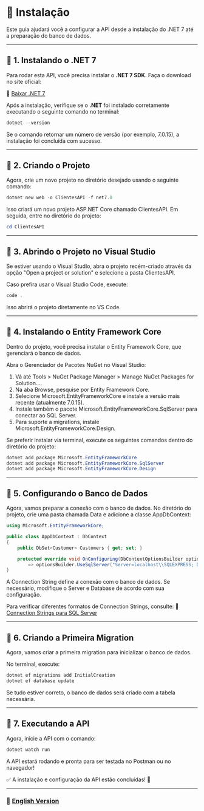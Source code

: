 # 📌 Instalação

Este guia ajudará você a configurar a API desde a instalação do .NET 7 até a preparação do banco de dados.

---

## 📖 1. Instalando o .NET 7

Para rodar esta API, você precisa instalar o **.NET 7 SDK**. Faça o download no site oficial:

🔗 [Baixar .NET 7](https://dotnet.microsoft.com/pt-br/download/dotnet/7.0)

Após a instalação, verifique se o **.NET** foi instalado corretamente executando o seguinte comando no terminal:

```powershell
dotnet --version
```

Se o comando retornar um número de versão (por exemplo, 7.0.15), a instalação foi concluída com sucesso.

---

## 📖 2. Criando o Projeto

Agora, crie um novo projeto no diretório desejado usando o seguinte comando:

```powershell
dotnet new web -o ClientesAPI -f net7.0
```

Isso criará um novo projeto ASP.NET Core chamado ClientesAPI. Em seguida, entre no diretório do projeto:

```powershell
cd ClientesAPI
```

---

## 📖 3. Abrindo o Projeto no Visual Studio

Se estiver usando o Visual Studio, abra o projeto recém-criado através da opção "Open a project or solution" e selecione a pasta ClientesAPI.

Caso prefira usar o Visual Studio Code, execute:

```powershell
code .
```

Isso abrirá o projeto diretamente no VS Code.

---

## 📖 4. Instalando o Entity Framework Core

Dentro do projeto, você precisa instalar o Entity Framework Core, que gerenciará o banco de dados.

Abra o Gerenciador de Pacotes NuGet no Visual Studio:

1. Vá até Tools > NuGet Package Manager > Manage NuGet Packages for Solution….
2. Na aba Browse, pesquise por Entity Framework Core.
3. Selecione Microsoft.EntityFrameworkCore e instale a versão mais recente (atualmente 7.0.15).
4. Instale também o pacote Microsoft.EntityFrameworkCore.SqlServer para conectar ao SQL Server.
5. Para suporte a migrations, instale Microsoft.EntityFrameworkCore.Design.

Se preferir instalar via terminal, execute os seguintes comandos dentro do diretório do projeto:

```powershell
dotnet add package Microsoft.EntityFrameworkCore
dotnet add package Microsoft.EntityFrameworkCore.SqlServer
dotnet add package Microsoft.EntityFrameworkCore.Design
```

---

## 📖 5. Configurando o Banco de Dados

Agora, vamos preparar a conexão com o banco de dados. No diretório do projeto, crie uma pasta chamada Data e adicione a classe AppDbContext:

```csharp
using Microsoft.EntityFrameworkCore;

public class AppDbContext : DbContext
{
    public DbSet<Customer> Customers { get; set; }

    protected override void OnConfiguring(DbContextOptionsBuilder optionsBuilder)
        => optionsBuilder.UseSqlServer("Server=localhost\\SQLEXPRESS; Database=CustomerDB; Trusted_Connection=True; Encrypt=False;");
}
```

A Connection String define a conexão com o banco de dados. Se necessário, modifique o Server e Database de acordo com sua configuração.

Para verificar diferentes formatos de Connection Strings, consulte: 🔗 [Connection Strings para SQL Server](https://www.connectionstrings.com/sql-server/)

---

## 📖 6. Criando a Primeira Migration

Agora, vamos criar a primeira migration para inicializar o banco de dados.

No terminal, execute:

```powershell
dotnet ef migrations add InitialCreation
dotnet ef database update
```

Se tudo estiver correto, o banco de dados será criado com a tabela necessária.

---

## 📖 7. Executando a API

Agora, inicie a API com o comando:

```powershell
dotnet watch run
```

A API estará rodando e pronta para ser testada no Postman ou no navegador!

✅ A instalação e configuração da API estão concluídas! 🚀

---

### 📌 **[English Version](`en-gb/installation.md`)**
